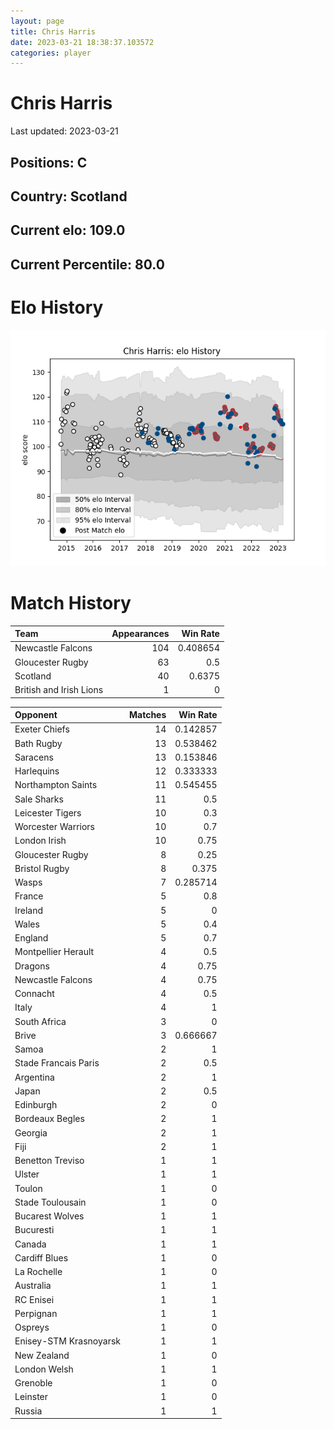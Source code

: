 ```yaml
---  
layout: page  
title: Chris Harris  
date: 2023-03-21 18:38:37.103572  
categories: player  
---
```

# Chris Harris


Last updated: 2023-03-21
## Positions: C

## Country: Scotland

## Current elo: 109.0

## Current Percentile: 80.0

# Elo History


![elo history](history_ChrisHarris.png)
# Match History


| Team                    |   Appearances |   Win Rate |
|:------------------------|--------------:|-----------:|
| Newcastle Falcons       |           104 |   0.408654 |
| Gloucester Rugby        |            63 |   0.5      |
| Scotland                |            40 |   0.6375   |
| British and Irish Lions |             1 |   0        |

| Opponent               |   Matches |   Win Rate |
|:-----------------------|----------:|-----------:|
| Exeter Chiefs          |        14 |   0.142857 |
| Bath Rugby             |        13 |   0.538462 |
| Saracens               |        13 |   0.153846 |
| Harlequins             |        12 |   0.333333 |
| Northampton Saints     |        11 |   0.545455 |
| Sale Sharks            |        11 |   0.5      |
| Leicester Tigers       |        10 |   0.3      |
| Worcester Warriors     |        10 |   0.7      |
| London Irish           |        10 |   0.75     |
| Gloucester Rugby       |         8 |   0.25     |
| Bristol Rugby          |         8 |   0.375    |
| Wasps                  |         7 |   0.285714 |
| France                 |         5 |   0.8      |
| Ireland                |         5 |   0        |
| Wales                  |         5 |   0.4      |
| England                |         5 |   0.7      |
| Montpellier Herault    |         4 |   0.5      |
| Dragons                |         4 |   0.75     |
| Newcastle Falcons      |         4 |   0.75     |
| Connacht               |         4 |   0.5      |
| Italy                  |         4 |   1        |
| South Africa           |         3 |   0        |
| Brive                  |         3 |   0.666667 |
| Samoa                  |         2 |   1        |
| Stade Francais Paris   |         2 |   0.5      |
| Argentina              |         2 |   1        |
| Japan                  |         2 |   0.5      |
| Edinburgh              |         2 |   0        |
| Bordeaux Begles        |         2 |   1        |
| Georgia                |         2 |   1        |
| Fiji                   |         2 |   1        |
| Benetton Treviso       |         1 |   1        |
| Ulster                 |         1 |   1        |
| Toulon                 |         1 |   0        |
| Stade Toulousain       |         1 |   0        |
| Bucarest Wolves        |         1 |   1        |
| Bucuresti              |         1 |   1        |
| Canada                 |         1 |   1        |
| Cardiff Blues          |         1 |   0        |
| La Rochelle            |         1 |   0        |
| Australia              |         1 |   1        |
| RC Enisei              |         1 |   1        |
| Perpignan              |         1 |   1        |
| Ospreys                |         1 |   0        |
| Enisey-STM Krasnoyarsk |         1 |   1        |
| New Zealand            |         1 |   0        |
| London Welsh           |         1 |   1        |
| Grenoble               |         1 |   0        |
| Leinster               |         1 |   0        |
| Russia                 |         1 |   1        |